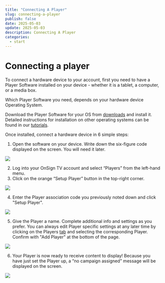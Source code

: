 ```yaml
---
title: "Connecting A Player"
slug: connecting-a-player
publish: false
date: 2025-05-03
update: 2025-05-03
description: Connecting A Player
categories:
  - start
---
```


Connecting a player
===================

To connect a hardware device to your account, first you need to have a Player Software installed on your device - whether it is a tablet, a computer, or a media box.

Which Player Software you need, depends on your hardware device Operating System.

Download the Player Software for your OS from [downloads](https://onsign.tv/downloads/) and install it. Detailed instructions for installation on other operating systems can be found in our [tutorials](https://docs.onsign.com).

Once installed, connect a hardware device in 6 simple steps:

1. Open the software on your device. Write down the six-figure code displayed on the screen. You will need it later.

![](https://static.helpjuice.com/helpjuice_production/uploads/upload/image/23821/direct/1731404182532/connecting-a-player_1.png)

2. Log into your OnSign TV account and select “Players” from the left-hand menu.
3. Click on the orange “Setup Player” button in the top-right corner.

![](https://static.helpjuice.com/helpjuice_production/uploads/upload/image/23821/direct/1741793151692/image.png)

4. Enter the Player association code you previously noted down and click "Setup Player".

![](https://static.helpjuice.com/helpjuice_production/uploads/upload/image/23821/direct/1741710472417/image.png)

5. Give the Player a name. Complete additional info and settings as you prefer. You can always edit Player specific settings at any later time by clicking on the Players [tab](https://app.onsign.tv/device/) and selecting the corresponding Player. Confirm with "Add Player" at the bottom of the page.

![](https://static.helpjuice.com/helpjuice_production/uploads/upload/image/23821/direct/1741793628862/image.png)

6. Your Player is now ready to receive content to display! Because you have just set the Player up, a “no campaign assigned” message will be displayed on the screen.

![](https://static.helpjuice.com/helpjuice_production/uploads/upload/image/23821/direct/1731404311377/connecting-a-player_5.png)
